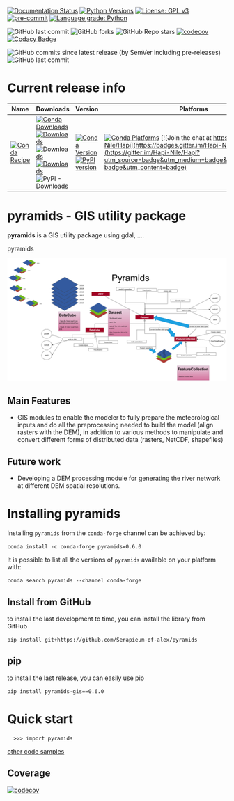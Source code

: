 [![Documentation Status](https://readthedocs.org/projects/pyramids-gis/badge/?version=latest)](https://pyramids-gis.readthedocs.io/en/latest/?badge=latest)
[![Python Versions](https://img.shields.io/pypi/pyversions/pyramids-gis.png)](https://img.shields.io/pypi/pyversions/pyramids-gis)
[![License: GPL v3](https://img.shields.io/badge/License-GPLv3-blue.svg)](https://www.gnu.org/licenses/gpl-3.0)
[![pre-commit](https://img.shields.io/badge/pre--commit-enabled-brightgreen?logo=pre-commit&logoColor=white)](https://github.com/pre-commit/pre-commit)
[![Language grade: Python](https://img.shields.io/lgtm/grade/python/g/MAfarrag/Hapi.svg?logo=lgtm&logoWidth=18)](https://lgtm.com/projects/g/MAfarrag/Hapi/context:python)

![GitHub last commit](https://img.shields.io/github/last-commit/MAfarrag/pyramids)
![GitHub forks](https://img.shields.io/github/forks/MAfarrag/pyramids?style=social)
![GitHub Repo stars](https://img.shields.io/github/stars/MAfarrag/pyramids?style=social)
[![codecov](https://codecov.io/gh/Serapieum-of-alex/pyramids/branch/main/graph/badge.svg?token=g0DV4dCa8N)](https://codecov.io/gh/Serapieum-of-alex/pyramids)
[![Codacy Badge](https://app.codacy.com/project/badge/Grade/5e3aa4d0acc843d1a91caf33545ecf03)](https://www.codacy.com/gh/Serapieum-of-alex/pyramids/dashboard?utm_source=github.com&amp;utm_medium=referral&amp;utm_content=Serapieum-of-alex/pyramids&amp;utm_campaign=Badge_Grade)

![GitHub commits since latest release (by SemVer including pre-releases)](https://img.shields.io/github/commits-since/mafarrag/pyramids/0.5.0?include_prereleases&style=plastic)
![GitHub last commit](https://img.shields.io/github/last-commit/mafarrag/pyramids)

Current release info
====================

| Name                                                                                                                 | Downloads                                                                                                                                                                                                                                                                                                                                                                                                                                                                                                                   | Version                                                                                                                                                                                                                     | Platforms                                                                                                                                                                                                                                                                                                                                 |
|----------------------------------------------------------------------------------------------------------------------|-----------------------------------------------------------------------------------------------------------------------------------------------------------------------------------------------------------------------------------------------------------------------------------------------------------------------------------------------------------------------------------------------------------------------------------------------------------------------------------------------------------------------------|-----------------------------------------------------------------------------------------------------------------------------------------------------------------------------------------------------------------------------|-------------------------------------------------------------------------------------------------------------------------------------------------------------------------------------------------------------------------------------------------------------------------------------------------------------------------------------------|
| [![Conda Recipe](https://img.shields.io/badge/recipe-pyramids-green.svg)](https://anaconda.org/conda-forge/pyramids) | [![Conda Downloads](https://img.shields.io/conda/dn/conda-forge/pyramids.svg)](https://anaconda.org/conda-forge/pyramids) [![Downloads](https://pepy.tech/badge/pyramids-gis)](https://pepy.tech/project/pyramids-gis) [![Downloads](https://pepy.tech/badge/pyramids-gis/month)](https://pepy.tech/project/pyramids-gis)  [![Downloads](https://pepy.tech/badge/pyramids-gis/week)](https://pepy.tech/project/pyramids-gis)  ![PyPI - Downloads](https://img.shields.io/pypi/dd/pyramids-gis?color=blue&style=flat-square) | [![Conda Version](https://img.shields.io/conda/vn/conda-forge/pyramids.svg)](https://anaconda.org/conda-forge/pyramids) [![PyPI version](https://badge.fury.io/py/pyramids-gis.svg)](https://badge.fury.io/py/pyramids-gis) | [![Conda Platforms](https://img.shields.io/conda/pn/conda-forge/pyramids.svg)](https://anaconda.org/conda-forge/pyramids) [![Join the chat at https://gitter.im/Hapi-Nile/Hapi](https://badges.gitter.im/Hapi-Nile/Hapi.svg)](https://gitter.im/Hapi-Nile/Hapi?utm_source=badge&utm_medium=badge&utm_campaign=pr-badge&utm_content=badge) |

pyramids - GIS utility package
=====================================================================
**pyramids** is a GIS utility package using gdal, ....

pyramids

![1](/docs/source/_images/package-work-flow/overall.png)

Main Features
-------------

- GIS modules to enable the modeler to fully prepare the meteorological inputs and do all the preprocessing
  needed to build the model (align rasters with the DEM), in addition to various methods to manipulate and
  convert different forms of distributed data (rasters, NetCDF, shapefiles)

Future work
-------------

- Developing a DEM processing module for generating the river network at different DEM spatial resolutions.

Installing pyramids
===============

Installing `pyramids` from the `conda-forge` channel can be achieved by:

```
conda install -c conda-forge pyramids=0.6.0
```

It is possible to list all the versions of `pyramids` available on your platform with:

```
conda search pyramids --channel conda-forge
```

## Install from GitHub

to install the last development to time, you can install the library from GitHub

```
pip install git+https://github.com/Serapieum-of-alex/pyramids
```

## pip

to install the last release, you can easily use pip

```
pip install pyramids-gis==0.6.0
```

Quick start
===========

```
  >>> import pyramids
```

[other code samples](https://pyramids-gis.readthedocs.io/en/latest/?badge=latest)

## Coverage

[![codecov](https://codecov.io/gh/Serapieum-of-alex/pyramids/branch/main/graphs/sunburst.svg?token=g0DV4dCa8N)](https://codecov.io/gh/Serapieum-of-alex/pyramids)
